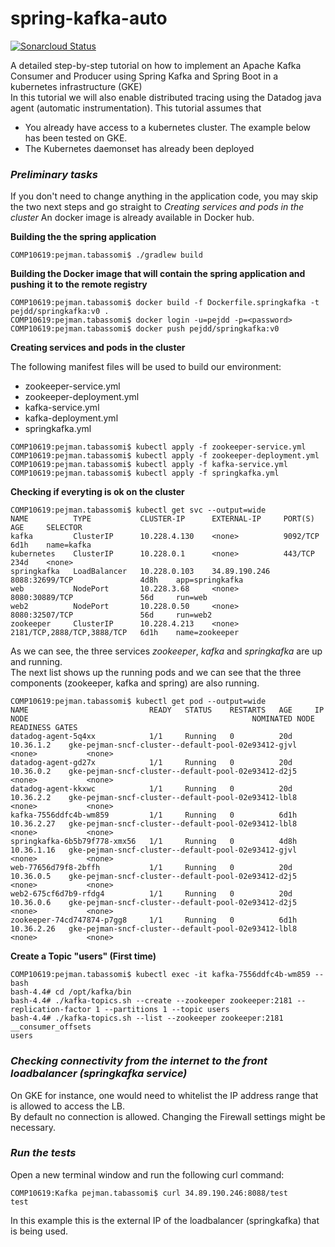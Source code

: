 # spring-kafka-auto

[![Sonarcloud Status](https://sonarcloud.io/api/project_badges/measure?project=com.codenotfound%3Aspring-kafka-hello-world&metric=alert_status)](https://sonarcloud.io/dashboard?id=com.codenotfound%3Aspring-kafka-hello-world)


A detailed step-by-step tutorial on how to implement an Apache Kafka Consumer and Producer using Spring Kafka and Spring Boot in a kubernetes infrastructure (GKE)
<br>In this tutorial we will also enable distributed tracing using the Datadog java agent (automatic instrumentation).
This tutorial assumes that 
+ You already have access to a kubernetes cluster. The example below has been tested on GKE.
+ The Kubernetes daemonset has already been deployed 

### _Preliminary tasks_

If you don't need to change anything in the application code, you may skip the two next steps and go straight to _Creating services and pods in the cluster_
An docker image is already available in Docker hub. 

**Building the the spring application**

```
COMP10619:pejman.tabassomi$ ./gradlew build
```


**Building the Docker image that will contain the spring application and pushing it to the remote registry**

```
COMP10619:pejman.tabassomi$ docker build -f Dockerfile.springkafka -t pejdd/springkafka:v0 .
COMP10619:pejman.tabassomi$ docker login -u=pejdd -p=<password>
COMP10619:pejman.tabassomi$ docker push pejdd/springkafka:v0
```

**Creating services and pods in the cluster**

The following manifest files will be used to build our environment:

+ zookeeper-service.yml
+ zookeeper-deployment.yml
+ kafka-service.yml
+ kafka-deployment.yml
+ springkafka.yml


```
COMP10619:pejman.tabassomi$ kubectl apply -f zookeeper-service.yml
COMP10619:pejman.tabassomi$ kubectl apply -f zookeeper-deployment.yml
COMP10619:pejman.tabassomi$ kubectl apply -f kafka-service.yml
COMP10619:pejman.tabassomi$ kubectl apply -f springkafka.yml
```

**Checking if everyting is ok on the cluster**

```
COMP10619:pejman.tabassomi$ kubectl get svc --output=wide
NAME          TYPE           CLUSTER-IP      EXTERNAL-IP     PORT(S)                      AGE     SELECTOR
kafka         ClusterIP      10.228.4.130    <none>          9092/TCP                     6d1h    name=kafka
kubernetes    ClusterIP      10.228.0.1      <none>          443/TCP                      234d    <none>
springkafka   LoadBalancer   10.228.0.103    34.89.190.246   8088:32699/TCP               4d8h    app=springkafka
web           NodePort       10.228.3.68     <none>          8080:30889/TCP               56d     run=web
web2          NodePort       10.228.0.50     <none>          8080:32507/TCP               56d     run=web2
zookeeper     ClusterIP      10.228.4.213    <none>          2181/TCP,2888/TCP,3888/TCP   6d1h    name=zookeeper
```

As we can see, the three services *zookeeper*, *kafka* and *springkafka* are up and running.
<br>The next list shows up the running pods and we can see that the three components (zookeeper, kafka and spring) are also running.  

```
COMP10619:pejman.tabassomi$ kubectl get pod --output=wide
NAME                           READY   STATUS    RESTARTS   AGE     IP           NODE                                                  NOMINATED NODE   READINESS GATES
datadog-agent-5q4xx            1/1     Running   0          20d     10.36.1.2    gke-pejman-sncf-cluster--default-pool-02e93412-gjvl   <none>           <none>
datadog-agent-gd27x            1/1     Running   0          20d     10.36.0.2    gke-pejman-sncf-cluster--default-pool-02e93412-d2j5   <none>           <none>
datadog-agent-kkxwc            1/1     Running   0          20d     10.36.2.2    gke-pejman-sncf-cluster--default-pool-02e93412-lbl8   <none>           <none>
kafka-7556ddfc4b-wm859         1/1     Running   0          6d1h    10.36.2.27   gke-pejman-sncf-cluster--default-pool-02e93412-lbl8   <none>           <none>
springkafka-6b5b79f778-xmx56   1/1     Running   0          4d8h    10.36.1.16   gke-pejman-sncf-cluster--default-pool-02e93412-gjvl   <none>           <none>
web-77656d79f8-2bffh           1/1     Running   0          20d     10.36.0.5    gke-pejman-sncf-cluster--default-pool-02e93412-d2j5   <none>           <none>
web2-675cf6d7b9-rfdg4          1/1     Running   0          20d     10.36.0.6    gke-pejman-sncf-cluster--default-pool-02e93412-d2j5   <none>           <none>
zookeeper-74cd747874-p7gg8     1/1     Running   0          6d1h    10.36.2.26   gke-pejman-sncf-cluster--default-pool-02e93412-lbl8   <none>           <none>

```

**Create a Topic "users" (First time)**

```
COMP10619:pejman.tabassomi$ kubectl exec -it kafka-7556ddfc4b-wm859 -- bash 
bash-4.4# cd /opt/kafka/bin
bash-4.4# ./kafka-topics.sh --create --zookeeper zookeeper:2181 --replication-factor 1 --partitions 1 --topic users
bash-4.4# ./kafka-topics.sh --list --zookeeper zookeeper:2181
__consumer_offsets
users
```

### _Checking connectivity from the internet to the front loadbalancer (springkafka service)_

On GKE for instance, one would need to whitelist the IP address range that is allowed to access the LB.
<br>By default no connection is allowed. Changing the Firewall settings might be necessary.   

### _Run the tests_

Open a new terminal window and run the following curl command:

```
COMP10619:Kafka pejman.tabassomi$ curl 34.89.190.246:8088/test
test
```

In this example this is the external IP of the loadbalancer (springkafka) that is being used.